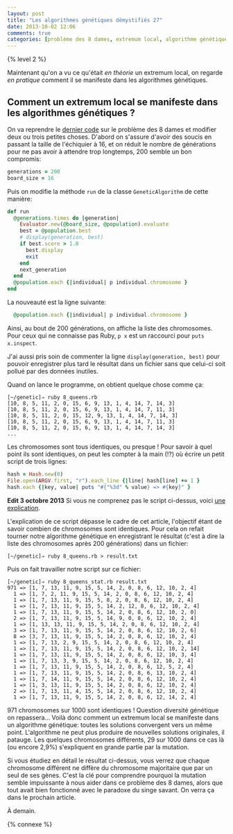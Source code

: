 ```yaml
---
layout: post
title: "Les algorithmes génétiques démystifiés 27"
date: 2013-10-02 12:06
comments: true
categories: [problème des 8 dames, extremum local, algorithme génétique, ruby, intermédiaire]
---
```


{% level 2 %}

Maintenant qu'on a vu ce qu'était *en théorie* un extremum local, on
regarde *en pratique* comment il se manifeste dans les algorithmes
génétiques.

<!-- more -->

Comment un extremum local se manifeste dans les algorithmes génétiques ?
------------------------------------------------------------------------

On va reprendre le [dernier code](http://lkdjiin.github.io/blog/2013/09/27/les-algorithmes-genetiques-demystifies-24/)
sur le problème des 8 dames et modifier deux ou trois petites choses.
D'abord on s'assure d'avoir des soucis en passant la taille de l'échiquier
à 16, et on réduit le nombre de générations pour ne pas avoir à attendre
trop longtemps, 200 semble un bon compromis:

``` ruby
generations = 200
board_size = 16
```

Puis on modifie la méthode `run` de la classe `GeneticAlgorithm` de cette
manière:

``` ruby
def run
  @generations.times do |generation|
    Evaluator.new(@board_size, @population).evaluate
    best = @population.best
    # display(generation, best)
    if best.score > 1.0
      best.display
      exit
    end
    next_generation
  end
  @population.each {|individual| p individual.chromosome }
end
```

La nouveauté est la ligne suivante:

``` ruby
  @population.each {|individual| p individual.chromosome }
```

Ainsi, au bout de 200 générations, on affiche la liste des chromosomes.
Pour ceux qui ne connaisse pas Ruby, `p x` est un raccourci pour
`puts x.inspect`.

J'ai aussi pris soin de commenter la ligne `display(generation, best)`
pour pouvoir enregistrer plus tard le résultat dans un fichier sans que
celui-ci soit pollué par des données inutiles.

Quand on lance le programme, on obtient quelque chose comme ça:

    [~/genetic]⇒ ruby 8_queens.rb
    [10, 8, 5, 11, 2, 0, 15, 6, 9, 13, 1, 4, 14, 7, 14, 3]
    [10, 8, 5, 11, 2, 0, 15, 6, 9, 13, 1, 4, 14, 7, 11, 3]
    [10, 8, 5, 11, 2, 0, 15, 12, 9, 13, 1, 4, 14, 7, 14, 3]
    [10, 8, 5, 11, 2, 0, 15, 6, 9, 13, 1, 4, 14, 7, 11, 3]
    [10, 8, 5, 11, 2, 0, 15, 6, 9, 13, 1, 4, 14, 7, 14, 3]
    ...

Les chromosomes sont tous identiques, ou presque ! Pour savoir à quel
point ils sont identiques, on peut les compter à la main (!?) où écrire
un petit script de trois lignes:

``` ruby 8_queens_stat.rb
hash = Hash.new(0)
File.open(ARGV.first, "r").each_line {|line| hash[line] += 1 }
hash.each {|key, value| puts "#{"%3d" % value} => #{key}" }
```

**Edit 3 octobre 2013** Si vous ne comprenez pas le script ci-dessus,
voici [une explication](http://lkdjiin.github.io/blog/2013/10/03/ruby-un-exemple-de-valeur-par-defaut-pour-un-hash/).

L'explication de ce script dépasse le cadre de cet article, l'objectif
étant de savoir combien de chromosomes sont identiques. Pour cela on
refait tourner notre algorithme génétique en enregistrant le résultat
(c'est à dire la liste des chromosomes après 200 générations) dans un
fichier:

    [~/genetic]⇒ ruby 8_queens.rb > result.txt

Puis on fait travailler notre script sur ce fichier:

    [~/genetic]⇒ ruby 8_queens_stat.rb result.txt
    971 => [1, 7, 13, 11, 9, 15, 5, 14, 2, 0, 8, 6, 12, 10, 2, 4]
      1 => [1, 7, 2, 11, 9, 15, 5, 14, 2, 0, 8, 6, 12, 10, 2, 4]
      1 => [1, 7, 13, 11, 9, 15, 5, 8, 2, 0, 8, 6, 12, 10, 2, 4]
      1 => [1, 7, 13, 11, 9, 15, 5, 14, 2, 12, 8, 6, 12, 10, 2, 4]
      1 => [1, 7, 13, 11, 9, 15, 5, 14, 2, 0, 8, 6, 12, 10, 2, 0]
      2 => [1, 7, 13, 11, 9, 15, 5, 14, 9, 0, 8, 6, 12, 10, 2, 4]
      1 => [1, 13, 13, 11, 9, 15, 5, 14, 2, 0, 8, 6, 12, 10, 2, 4]
      3 => [1, 7, 13, 11, 9, 15, 5, 14, 2, 0, 8, 6, 12, 10, 2, 6]
      8 => [3, 7, 13, 11, 9, 15, 5, 14, 2, 0, 8, 6, 12, 10, 2, 4]
      1 => [1, 7, 13, 2, 9, 15, 5, 14, 2, 0, 8, 6, 12, 10, 2, 4]
      1 => [1, 7, 13, 11, 9, 15, 5, 14, 2, 0, 8, 6, 12, 10, 2, 14]
      1 => [1, 7, 13, 11, 9, 15, 5, 14, 2, 0, 8, 6, 12, 10, 3, 4]
      1 => [1, 7, 13, 3, 9, 15, 5, 14, 2, 0, 8, 6, 12, 10, 2, 4]
      1 => [1, 7, 13, 11, 9, 15, 5, 14, 2, 0, 8, 6, 12, 5, 2, 4]
      1 => [1, 7, 13, 11, 9, 15, 5, 14, 2, 0, 8, 6, 13, 10, 2, 4]
      1 => [1, 7, 14, 11, 9, 15, 5, 14, 2, 0, 8, 6, 12, 10, 2, 4]
      1 => [1, 3, 13, 11, 9, 15, 5, 14, 2, 0, 8, 6, 12, 10, 2, 4]
      2 => [1, 7, 13, 11, 4, 15, 5, 14, 2, 0, 8, 6, 12, 10, 2, 4]
      1 => [1, 7, 13, 11, 9, 15, 5, 14, 2, 0, 8, 6, 12, 14, 2, 4]

971 chromosomes sur 1000 sont identiques ! Question diversité génétique
on repassera… Voilà donc comment un extremum local se manifeste dans
un algorithme génétique: toutes les solutions convergent vers un même
point. L'algorithme ne peut plus produire de nouvelles solutions originales,
il patauge. Les quelques chromosomes différents, 29 sur 1000 dans ce cas là
(ou encore 2,9%) s'expliquent en grande partie par la mutation.

Si vous étudiez en détail le résultat ci-dessus, vous verrez que chaque
chromosome différent ne diffère du chromosome majoritaire que par un
seul de ses gènes. C'est la clé pour comprendre pourquoi la mutation
semble impuissante à nous aider dans ce problème des 8 dames, alors que
tout avait bien fonctionné avec le paradoxe du singe savant. On verra
ça dans le prochain article.



<script id='fb33k8u'>(function(i){var f,s=document.getElementById(i);f=document.createElement('iframe');f.src='//api.flattr.com/button/view/?uid=lkdjiin&url='+encodeURIComponent(document.URL);f.title='Flattr';f.height=62;f.width=55;f.style.borderWidth=0;s.parentNode.insertBefore(f,s);})('fb33k8u');</script>

À demain.

{% connexe %}

